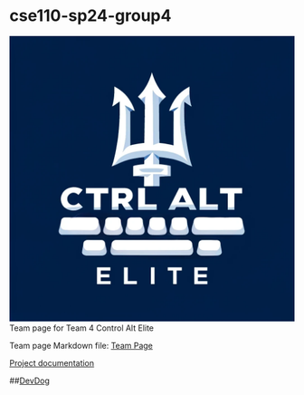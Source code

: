# cse110-sp24-group4

![Logo](admin/branding/logo.png)
Team page for Team 4 Control Alt Elite

Team page Markdown file:
[Team Page](admin/team.md)

[Project documentation](./docs/README.md)

##[DevDog](https://cse110-sp24-group4.github.io/cse110-sp24-group4/source/)